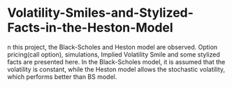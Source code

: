 # Volatility-Smiles-and-Stylized-Facts-in-the-Heston-Model
n this project, the Black-Scholes and Heston model are observed. Option pricing(call option), simulations, Implied Volatility Smile and some stylized facts are presented here. In the Black-Scholes model, it is assumed that the volatility is constant, while the Heston model allows the stochastic volatility, which performs better than BS model.
